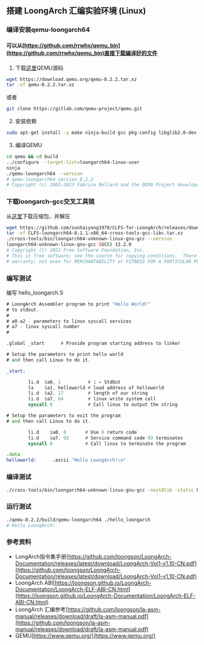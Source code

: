 ## 搭建 LoongArch 汇编实验环境 (Linux)

### 编译安装qemu-loongarch64

#### 可以从[https://github.com/rrwhx/qemu_bin](https://github.com/rrwhx/qemu_bin)直接下载编译好的文件

1. 下载[这里](https://download.qemu.org/qemu-8.2.2.tar.xz)QEMU源码

```bash
wget https://download.qemu.org/qemu-8.2.2.tar.xz
tar -xf qemu-8.2.2.tar.xz
```
或者
```bash
git clone https://gitlab.com/qemu-project/qemu.git
```

2. 安装依赖
```bash
sudo apt-get install -y make ninja-build gcc pkg-config libglib2.0-dev git python3-venv
```

3. 编译QEMU
```bash
cd qemu && cd build
../configure --target-list=loongarch64-linux-user
ninja
./qemu-loongarch64 --version
# qemu-loongarch64 version 8.2.2
# Copyright (c) 2003-2023 Fabrice Bellard and the QEMU Project developers
```

### 下载loongarch-gcc交叉工具链

从[这里](https://github.com/sunhaiyong1978/CLFS-for-LoongArch/releases/download/8.1/CLFS-loongarch64-8.1.1-x86_64-cross-tools-gcc-libc.tar.xz)下载压缩包，并解压

```bash
wget https://github.com/sunhaiyong1978/CLFS-for-LoongArch/releases/download/8.1/CLFS-loongarch64-8.1.1-x86_64-cross-tools-gcc-libc.tar.xz
tar -xf CLFS-loongarch64-8.1.1-x86_64-cross-tools-gcc-libc.tar.xz
./cross-tools/bin/loongarch64-unknown-linux-gnu-gcc --version
loongarch64-unknown-linux-gnu-gcc (GCC) 13.2.0
# Copyright (C) 2023 Free Software Foundation, Inc.
# This is free software; see the source for copying conditions.  There is NO
# warranty; not even for MERCHANTABILITY or FITNESS FOR A PARTICULAR PURPOSE.
```

### 编写测试

编写 hello_loongarch.S

```asm
# LoongArch Assembler program to print "Hello World!"
# to stdout.
#
# a0-a2 - parameters to linux syscall services
# a7 - linux syscall number
#

.global _start      # Provide program starting address to linker

# Setup the parameters to print hello world
# and then call Linux to do it.

_start:

        li.d  $a0, 1          # 1 = StdOut
        la    $a1, helloworld # load address of helloworld
        li.d  $a2, 17         # length of our string
        li.d  $a7, 64         # linux write system call
        syscall 0             # Call linux to output the string

# Setup the parameters to exit the program
# and then call Linux to do it.

        li.d    $a0, 0       # Use 0 return code
        li.d    $a7, 93      # Service command code 93 terminates
        syscall 0            # Call linux to terminate the program

.data
helloworld:      .ascii "Hello LoongArch!\n"
```

### 编译测试

```bash
./cross-tools/bin/loongarch64-unknown-linux-gnu-gcc -nostdlib -static hello_loongarch.S -o ./hello_loongarc
```

### 运行测试

```bash
./qemu-8.2.2/build/qemu-loongarch64 ./hello_loongarch
# Hello LoongArch!
```

### 参考资料

* LongArch指令集手册[https://github.com/loongson/LoongArch-Documentation/releases/latest/download/LoongArch-Vol1-v1.10-CN.pdf](https://github.com/loongson/LoongArch-Documentation/releases/latest/download/LoongArch-Vol1-v1.10-CN.pdf)
* LoongArch ABI[https://loongson.github.io/LoongArch-Documentation/LoongArch-ELF-ABI-CN.html](https://loongson.github.io/LoongArch-Documentation/LoongArch-ELF-ABI-CN.html)
* LoongArch 汇编参考[https://github.com/loongson/la-asm-manual/releases/download/draft/la-asm-manual.pdf](https://github.com/loongson/la-asm-manual/releases/download/draft/la-asm-manual.pdf)
* QEMU[https://www.qemu.org/](https://www.qemu.org/)
